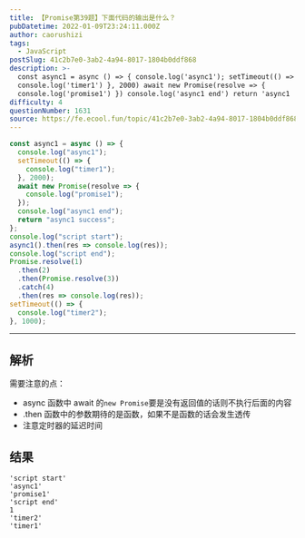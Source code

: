 ```yaml
---
title: 【Promise第39题】下面代码的输出是什么？
pubDatetime: 2022-01-09T23:24:11.000Z
author: caorushizi
tags:
  - JavaScript
postSlug: 41c2b7e0-3ab2-4a94-8017-1804b0ddf868
description: >-
  const async1 = async () => { console.log('async1'); setTimeout(() => {
  console.log('timer1') }, 2000) await new Promise(resolve => {
  console.log('promise1') }) console.log('async1 end') return 'async1
difficulty: 4
questionNumber: 1631
source: https://fe.ecool.fun/topic/41c2b7e0-3ab2-4a94-8017-1804b0ddf868
---
```


```js
const async1 = async () => {
  console.log("async1");
  setTimeout(() => {
    console.log("timer1");
  }, 2000);
  await new Promise(resolve => {
    console.log("promise1");
  });
  console.log("async1 end");
  return "async1 success";
};
console.log("script start");
async1().then(res => console.log(res));
console.log("script end");
Promise.resolve(1)
  .then(2)
  .then(Promise.resolve(3))
  .catch(4)
  .then(res => console.log(res));
setTimeout(() => {
  console.log("timer2");
}, 1000);
```

---

## 解析

需要注意的点：

- async 函数中 await 的`new Promise`要是没有返回值的话则不执行后面的内容
- .then 函数中的参数期待的是函数，如果不是函数的话会发生透传
- 注意定时器的延迟时间

## 结果

```
'script start'
'async1'
'promise1'
'script end'
1
'timer2'
'timer1'

```
